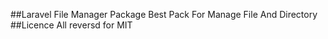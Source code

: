 ##Laravel File Manager Package
Best Pack For Manage File And Directory
##Licence
All reversd for MIT